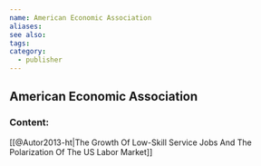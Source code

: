 ```yaml
---
name: American Economic Association
aliases:
see also:
tags:
category:
  - publisher
---
```


## American Economic Association

### Content:
[[@Autor2013-ht|The Growth Of Low-Skill Service Jobs And The Polarization Of The US Labor Market]]